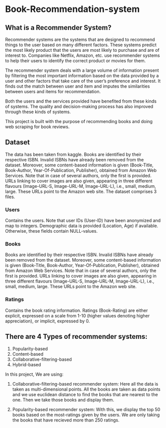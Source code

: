 # Book-Recommendation-system

## What is a Recommender System?
Recommender systems are the systems that are designed to recommend things to the user based on many different factors. These systems predict the most likely product that the users are most likely to purchase and are of interest to. Companies like Netflix, Amazon, etc. use recommender systems to help their users to identify the correct product or movies for them. 
 
The recommender system deals with a large volume of information present by filtering the most important information based on the data provided by a user and other factors that take care of the user’s preference and interest. It finds out the match between user and item and imputes the similarities between users and items for recommendation. 
 
Both the users and the services provided have benefited from these kinds of systems. The quality and decision-making process has also improved through these kinds of systems.

This project is built with the purpose of recommending books and doing web scraping for book reviews.

## Dataset
The data has been taken from kaggle.
Books are identified by their respective ISBN. Invalid ISBNs have already been removed from the dataset. Moreover, some content-based information is given (Book-Title, Book-Author, Year-Of-Publication, Publisher), obtained from Amazon Web Services. Note that in case of several authors, only the first is provided. URLs linking to cover images are also given, appearing in three different flavours (Image-URL-S, Image-URL-M, Image-URL-L), i.e., small, medium, large. These URLs point to the Amazon web site.
The dataset comprises 3 files.

### Users
Contains the users. Note that user IDs (User-ID) have been anonymized and map to integers. Demographic data is provided (Location, Age) if available. Otherwise, these fields contain NULL-values.

### Books
Books are identified by their respective ISBN. Invalid ISBNs have already been removed from the dataset. Moreover, some content-based information is given (Book-Title, Book-Author, Year-Of-Publication, Publisher), obtained from Amazon Web Services. Note that in case of several authors, only the first is provided. URLs linking to cover images are also given, appearing in three different flavours (Image-URL-S, Image-URL-M, Image-URL-L), i.e., small, medium, large. These URLs point to the Amazon web site.

### Ratings
Contains the book rating information. Ratings (Book-Rating) are either explicit, expressed on a scale from 1-10 (higher values denoting higher appreciation), or implicit, expressed by 0.

## There are 4 Types of recommender systems:
1. Popularity-based
2. Content-based
3. Collaborative-filtering-based
4. Hybrid-based

In this project, We are using:
1. Collaborative-filtering-based recommender system:
Here all the data is taken as multi-dimensional points.
All the books are taken as data points and we use euclidean distance to find the books that are nearest to the one. Then we take those books and display them.

2. Popularity-based recommender system:
With this, we display the top 50 books based on the most-ratings given by the users.
We are only taking the books that have recieved more than 250 ratings.



